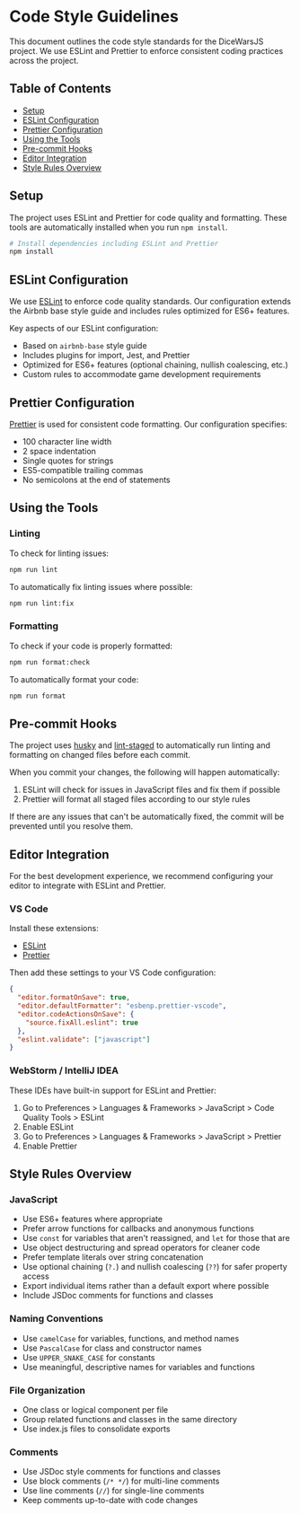 # Code Style Guidelines

This document outlines the code style standards for the DiceWarsJS project. We use ESLint and Prettier to enforce consistent coding practices across the project.

## Table of Contents

- [Setup](#setup)
- [ESLint Configuration](#eslint-configuration)
- [Prettier Configuration](#prettier-configuration)
- [Using the Tools](#using-the-tools)
- [Pre-commit Hooks](#pre-commit-hooks)
- [Editor Integration](#editor-integration)
- [Style Rules Overview](#style-rules-overview)

## Setup

The project uses ESLint and Prettier for code quality and formatting. These tools are automatically installed when you run `npm install`.

```bash
# Install dependencies including ESLint and Prettier
npm install
```

## ESLint Configuration

We use [ESLint](https://eslint.org/) to enforce code quality standards. Our configuration extends the Airbnb base style guide and includes rules optimized for ES6+ features.

Key aspects of our ESLint configuration:

- Based on `airbnb-base` style guide
- Includes plugins for import, Jest, and Prettier
- Optimized for ES6+ features (optional chaining, nullish coalescing, etc.)
- Custom rules to accommodate game development requirements

## Prettier Configuration

[Prettier](https://prettier.io/) is used for consistent code formatting. Our configuration specifies:

- 100 character line width
- 2 space indentation
- Single quotes for strings
- ES5-compatible trailing commas
- No semicolons at the end of statements

## Using the Tools

### Linting

To check for linting issues:

```bash
npm run lint
```

To automatically fix linting issues where possible:

```bash
npm run lint:fix
```

### Formatting

To check if your code is properly formatted:

```bash
npm run format:check
```

To automatically format your code:

```bash
npm run format
```

## Pre-commit Hooks

The project uses [husky](https://github.com/typicode/husky) and [lint-staged](https://github.com/okonet/lint-staged) to automatically run linting and formatting on changed files before each commit.

When you commit your changes, the following will happen automatically:

1. ESLint will check for issues in JavaScript files and fix them if possible
2. Prettier will format all staged files according to our style rules

If there are any issues that can't be automatically fixed, the commit will be prevented until you resolve them.

## Editor Integration

For the best development experience, we recommend configuring your editor to integrate with ESLint and Prettier.

### VS Code

Install these extensions:

- [ESLint](https://marketplace.visualstudio.com/items?itemName=dbaeumer.vscode-eslint)
- [Prettier](https://marketplace.visualstudio.com/items?itemName=esbenp.prettier-vscode)

Then add these settings to your VS Code configuration:

```json
{
  "editor.formatOnSave": true,
  "editor.defaultFormatter": "esbenp.prettier-vscode",
  "editor.codeActionsOnSave": {
    "source.fixAll.eslint": true
  },
  "eslint.validate": ["javascript"]
}
```

### WebStorm / IntelliJ IDEA

These IDEs have built-in support for ESLint and Prettier:

1. Go to Preferences > Languages & Frameworks > JavaScript > Code Quality Tools > ESLint
2. Enable ESLint
3. Go to Preferences > Languages & Frameworks > JavaScript > Prettier
4. Enable Prettier

## Style Rules Overview

### JavaScript

- Use ES6+ features where appropriate
- Prefer arrow functions for callbacks and anonymous functions
- Use `const` for variables that aren't reassigned, and `let` for those that are
- Use object destructuring and spread operators for cleaner code
- Prefer template literals over string concatenation
- Use optional chaining (`?.`) and nullish coalescing (`??`) for safer property access
- Export individual items rather than a default export where possible
- Include JSDoc comments for functions and classes

### Naming Conventions

- Use `camelCase` for variables, functions, and method names
- Use `PascalCase` for class and constructor names
- Use `UPPER_SNAKE_CASE` for constants
- Use meaningful, descriptive names for variables and functions

### File Organization

- One class or logical component per file
- Group related functions and classes in the same directory
- Use index.js files to consolidate exports

### Comments

- Use JSDoc style comments for functions and classes
- Use block comments (`/* */`) for multi-line comments
- Use line comments (`//`) for single-line comments
- Keep comments up-to-date with code changes
